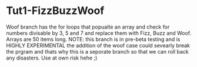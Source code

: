 # Tut1-FizzBuzzWoof
Woof branch has the for loops that popualte an array and check for numbers divisable by 3, 5 and 7 and replace them with Fizz, Buzz and Woof.
Arrays are 50 items long.
NOTE: this branch is in pre-beta testing and is HIGHLY EXPERIMENTAL the addition of the woof case could sevearly break the prgram and thats why this is a seporate branch so that we can roll back any disasters. 
Use at own risk hehe ;)
